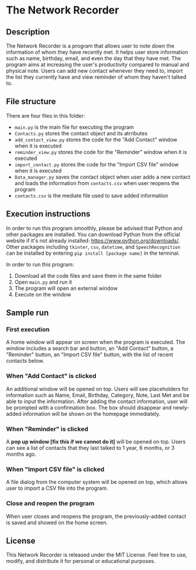 # The Network Recorder

## Description
The Network Recorder is a program that allows user to note down the information of whom they have recently met. It helps user store information such as name, birthday, email, and even the day that they have met. The program aims at increasing the user's productivity compared to manual and physical note. Users can add new contact whenever they need to, import the list they currently have and view reminder of whom they haven't talked to.

## File structure
There are four files in this folder:

* `main.py` is the main file for executing the program
* `Contacts.py` stores the contact object and its atrributes
* `add_contact_view.py` stores the code for the "Add Contact" window when it is executed 
* `reminder_view.py` stores the code for the "Reminder" window when it is executed
* `import_contact.py` stores the code for the "Import CSV file" window when it is executed
* `Data_manager.py` saves the contact object when user adds a new contact and loads the information from `contacts.csv` when user reopens the program
* `contacts.csv` is the mediate file used to save added information

## Execution instructions
In order to run this program smoothly, please be advised that Python and other packages are installed. You can download Python from the official website if it's not already installed: https://www.python.org/downloads/. Other packages including `tkinter`, `csv`, `datetime`, and `SpeechRecognition` can be installed by entering `pip install [package name]` in the terminal.

In order to run this program:
1. Download all the code files and save them in the same folder
2. Open `main.py` and run it
2. The program will open an external window
3. Execute on the window

## Sample run
### First execution
A home window will appear on screen when the program is executed. The window includes a search bar and button, an "Add Contact" button, a "Reminder" button, an "Import CSV file" button, with the list of recent contacts below.

### When "Add Contact" is clicked
An additional window will be opened on top. Users will see placeholders for information such as Name, Email, Birthday, Category, Note, Last Met and be able to input the information. After adding the contact information, user will be prompted with a confirmation box. The box should disappear and newly-added information will be shown on the homepage immediately.

### When "Reminder" is clicked
A **pop up window [fix this if we cannot do it]** will be opened on top. Users can see a list of contacts that they last talked to 1 year, 6 months, or 3 months ago.

### When "Import CSV file" is clicked
A file dialog from the computer system will be opened on top, which allows user to import a CSV file into the program.

### Close and reopen the program
When user closes and reopens the program, the previously-added contact is saved and showed on the home screen.

## License
This Network Recorder is released under the MIT License. Feel free to use, modify, and distribute it for personal or educational purposes.